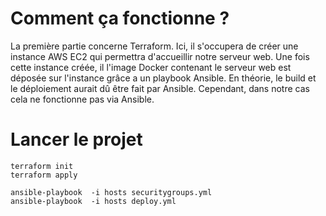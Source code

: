 # Comment ça fonctionne ?
La première partie concerne Terraform. Ici, il s'occupera de créer une instance AWS EC2 qui permettra d'accueillir notre serveur web.
Une fois cette instance créée, il l'image Docker contenant le serveur web est déposée sur l'instance grâce a un playbook Ansible.
En théorie, le build et le déploiement aurait dû être fait par Ansible. Cependant, dans notre cas cela ne fonctionne pas via Ansible.

# Lancer le projet

```
terraform init
terraform apply

ansible-playbook  -i hosts securitygroups.yml
ansible-playbook  -i hosts deploy.yml
```
